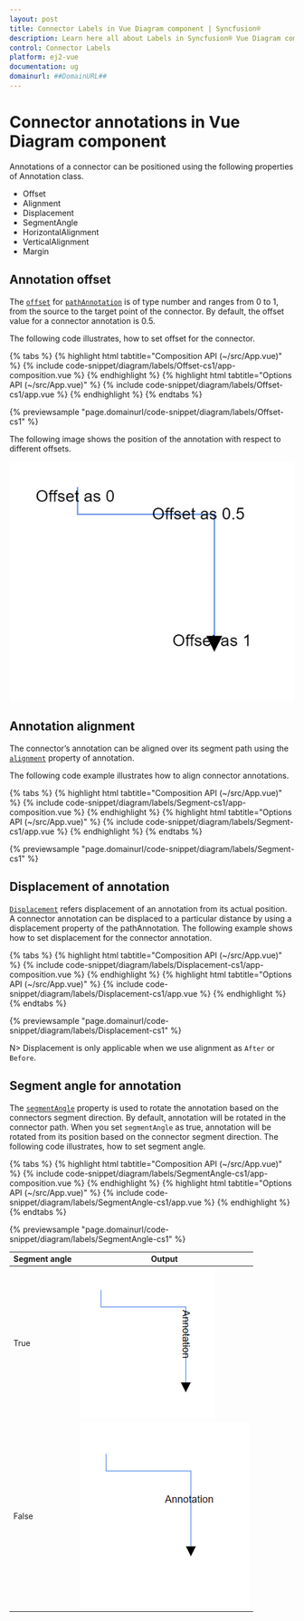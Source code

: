 ```yaml
---
layout: post
title: Connector Labels in Vue Diagram component | Syncfusion®
description: Learn here all about Labels in Syncfusion® Vue Diagram component of Syncfusion Essential® JS 2 and more.
control: Connector Labels 
platform: ej2-vue
documentation: ug
domainurl: ##DomainURL##
---
```


# Connector annotations in Vue Diagram component

Annotations of a connector can be positioned using the following properties of Annotation class.

* Offset
* Alignment
* Displacement
* SegmentAngle
* HorizontalAlignment
* VerticalAlignment
* Margin

## Annotation offset

The [`offset`](https://helpej2.syncfusion.com/vue/documentation/api/diagram/pathAnnotationModel/#offset) for [`pathAnnotation`](https://helpej2.syncfusion.com/vue/documentation/api/diagram/pathAnnotationModel/) is of type number and ranges from 0 to 1, from the source to the target point of the connector. By default, the offset value for a connector annotation is 0.5.

The following code illustrates, how to set offset for the connector.

{% tabs %}
{% highlight html tabtitle="Composition API (~/src/App.vue)" %}
{% include code-snippet/diagram/labels/Offset-cs1/app-composition.vue %}
{% endhighlight %}
{% highlight html tabtitle="Options API (~/src/App.vue)" %}
{% include code-snippet/diagram/labels/Offset-cs1/app.vue %}
{% endhighlight %}
{% endtabs %}
        
{% previewsample "page.domainurl/code-snippet/diagram/labels/Offset-cs1" %}

The following image shows the position of the annotation with respect to different offsets.

![PathAnnotation offset](images/diagram-pathAnnotation-offset.png)

## Annotation alignment

The connector’s annotation can be aligned over its segment path using the [`alignment`](https://helpej2.syncfusion.com/vue/documentation/api/diagram/annotationAlignment/) property of annotation.

The following code example illustrates how to align connector annotations.

{% tabs %}
{% highlight html tabtitle="Composition API (~/src/App.vue)" %}
{% include code-snippet/diagram/labels/Segment-cs1/app-composition.vue %}
{% endhighlight %}
{% highlight html tabtitle="Options API (~/src/App.vue)" %}
{% include code-snippet/diagram/labels/Segment-cs1/app.vue %}
{% endhighlight %}
{% endtabs %}
        
{% previewsample "page.domainurl/code-snippet/diagram/labels/Segment-cs1" %}

## Displacement of annotation

[`Displacement`](https://helpej2.syncfusion.com/vue/documentation/api/diagram/pointModel/) refers displacement of an annotation from its actual position. A connector annotation can be displaced to a particular distance by using a displacement property of the pathAnnotation. The following example shows how to set displacement for the connector annotation.

{% tabs %}
{% highlight html tabtitle="Composition API (~/src/App.vue)" %}
{% include code-snippet/diagram/labels/Displacement-cs1/app-composition.vue %}
{% endhighlight %}
{% highlight html tabtitle="Options API (~/src/App.vue)" %}
{% include code-snippet/diagram/labels/Displacement-cs1/app.vue %}
{% endhighlight %}
{% endtabs %}
        
{% previewsample "page.domainurl/code-snippet/diagram/labels/Displacement-cs1" %}

N> Displacement is only applicable when we use alignment as `After` or `Before`.

## Segment angle for annotation

The [`segmentAngle`](https://helpej2.syncfusion.com/vue/documentation/api/diagram/pathAnnotationModel/#segmentangle) property is used to rotate the annotation based on the connectors segment direction. By default, annotation will be rotated in the connector path. When you set `segmentAngle` as true, annotation will be rotated from its position based on the connector segment direction. The following code illustrates, how to set segment angle.

{% tabs %}
{% highlight html tabtitle="Composition API (~/src/App.vue)" %}
{% include code-snippet/diagram/labels/SegmentAngle-cs1/app-composition.vue %}
{% endhighlight %}
{% highlight html tabtitle="Options API (~/src/App.vue)" %}
{% include code-snippet/diagram/labels/SegmentAngle-cs1/app.vue %}
{% endhighlight %}
{% endtabs %}
        
{% previewsample "page.domainurl/code-snippet/diagram/labels/SegmentAngle-cs1" %}

|Segment angle|Output|
|-----|-----|
|True|![Segment angle true](images/diagram-annotation-segmentAngle-true.png)|
|False|![Segment angle false](images/diagram-annotation-segmentAngle-false.png)|